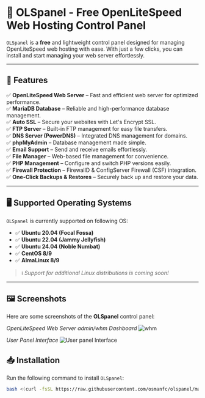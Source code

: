 # 🚀 OLSpanel - Free OpenLiteSpeed Web Hosting Control Panel

`OLSpanel` is a **free** and lightweight control panel designed for managing OpenLiteSpeed web hosting with ease. With just a few clicks, you can install and start managing your web server effortlessly.

---

## 📌 Features
✅ **OpenLiteSpeed Web Server** – Fast and efficient web server for optimized performance.  
✅ **MariaDB Database** – Reliable and high-performance database management.  
✅ **Auto SSL** – Secure your websites with Let's Encrypt SSL.  
✅ **FTP Server** – Built-in FTP management for easy file transfers.  
✅ **DNS Server (PowerDNS)** – Integrated DNS management for domains.  
✅ **phpMyAdmin** – Database management made simple.  
✅ **Email Support** – Send and receive emails effortlessly.  
✅ **File Manager** – Web-based file management for convenience.  
✅ **PHP Management** – Configure and switch PHP versions easily.  
✅ **Firewall Protection** – FirewallD & ConfigServer Firewall (CSF) integration.  
✅ **One-Click Backups & Restores** – Securely back up and restore your data.  

---

## 🖥️ Supported Operating Systems
`OLSpanel` is currently supported on following OS:


- ✅ **Ubuntu 20.04 (Focal Fossa)**
- ✅ **Ubuntu 22.04 (Jammy Jellyfish)**
- ✅ **Ubuntu 24.04 (Noble Numbat)**
- ✅ **CentOS 8/9**
- ✅ **AlmaLinux 8/9**

> ℹ️ *Support for additional Linux distributions is coming soon!*

---

## 🖼️ Screenshots

Here are some screenshots of the **OLSpanel** control panel:

*OpenLiteSpeed Web Server admin/whm Dashboard*
![whm](https://github.com/osmanfc/olspanel/blob/ba1405fe3bd08dcfbba865642996b44c9b789d6a/screenshort/whm.png)  

*User Panel  Interface*
![User panel Interface](https://github.com/osmanfc/olspanel/blob/91fe2554c9ef5589ec5c2d08803782adacf00e4b/screenshort/user-home.png)  





## 📥 Installation
Run the following command to install `OLSpanel`:
```sh
bash <(curl -fsSL https://raw.githubusercontent.com/osmanfc/olspanel/main/install.sh || wget -qO- https://raw.githubusercontent.com/osmanfc/olspanel/main/install.sh)
